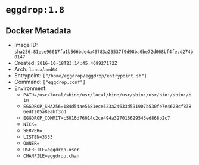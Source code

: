 # `eggdrop:1.8`

## Docker Metadata

- Image ID: `sha256:81ece96617fa1b566bde4a46783a23537f9d98ba0be72d068bf4fecd274b0147`
- Created: `2016-10-18T23:14:45.469927172Z`
- Arch: `linux`/`amd64`
- Entrypoint: `["/home/eggdrop/eggdrop/entrypoint.sh"]`
- Command: `["eggdrop.conf"]`
- Environment:
  - `PATH=/usr/local/sbin:/usr/local/bin:/usr/sbin:/usr/bin:/sbin:/bin`
  - `EGGDROP_SHA256=184d54ae5681ece523a24633d591907b530fe7e4628cf8386edf205a8eabf3cd`
  - `EGGDROP_COMMIT=c5016d76014c2ce494a327016629543ed868b2c7`
  - `NICK=`
  - `SERVER=`
  - `LISTEN=3333`
  - `OWNER=`
  - `USERFILE=eggdrop.user`
  - `CHANFILE=eggdrop.chan`
